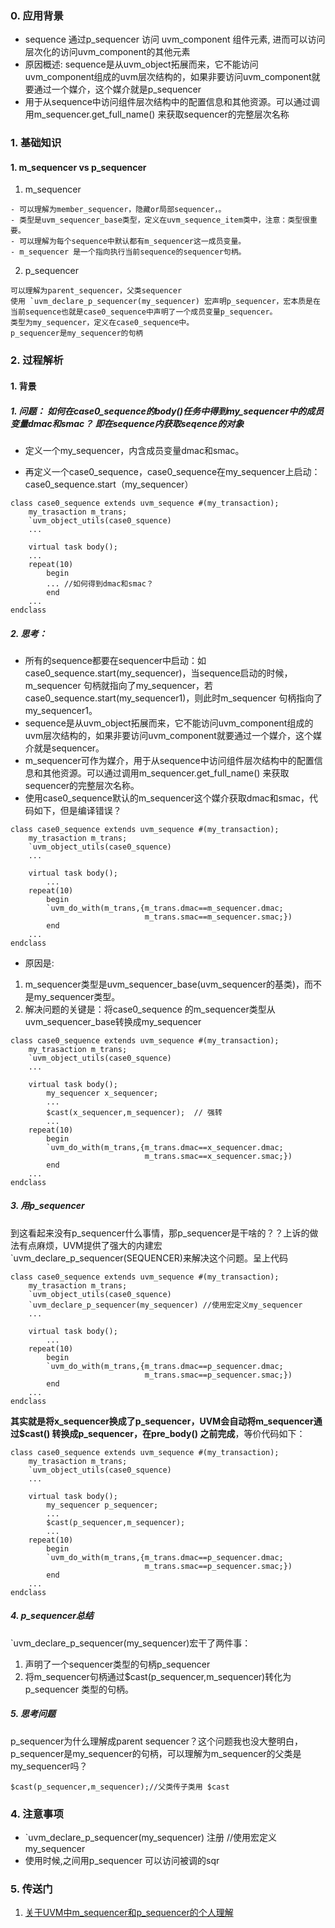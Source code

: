 ### 0. 应用背景
- sequence 通过p_sequencer 访问 uvm_component 组件元素, 进而可以访问层次化的访问uvm_component的其他元素
- 原因概述: sequence是从uvm_object拓展而来，它不能访问uvm_component组成的uvm层次结构的，如果非要访问uvm_component就要通过一个媒介，这个媒介就是p_sequencer
- 用于从sequence中访问组件层次结构中的配置信息和其他资源。可以通过调用m_sequencer.get_full_name() 来获取sequencer的完整层次名称

### 1. 基础知识
#### 1. m_sequencer vs  p_sequencer
1. m_sequencer 

~~~
- 可以理解为member_sequencer，隐藏or局部sequencer，。
- 类型是uvm_sequencer_base类型，定义在uvm_sequence_item类中，注意：类型很重要。
- 可以理解为每个sequence中默认都有m_sequencer这一成员变量。
- m_sequencer 是一个指向执行当前sequence的sequencer句柄。
~~~

2. p_sequencer

~~~
可以理解为parent_sequencer，父类sequencer
使用 `uvm_declare_p_sequencer(my_sequencer) 宏声明p_sequencer，宏本质是在当前sequence也就是case0_sequence中声明了一个成员变量p_sequencer。
类型为my_sequencer，定义在case0_sequence中。
p_sequencer是my_sequencer的句柄
~~~

### 2. 过程解析

#### 1. 背景
##### 1. 问题： 如何在case0_sequence的body()任务中得到my_sequencer中的成员变量dmac和smac？ 即在sequence内获取seqence的对象
- 定义一个my_sequencer，内含成员变量dmac和smac。

- 再定义一个case0_sequence，case0_sequence在my_sequencer上启动：case0_sequence.start（my_sequencer）
~~~
class case0_sequence extends uvm_sequence #(my_transaction);
	my_trasaction m_trans;
	`uvm_object_utils(case0_squence)
	...
	
	virtual task body();
	...
	repeat(10) 
		begin
		... //如何得到dmac和smac？
		end
	...
endclass
~~~



##### 2. 思考：

- 所有的sequence都要在sequencer中启动：如case0_sequence.start(my_sequencer)，当sequence启动的时候，m_sequencer 句柄就指向了my_sequencer，若 case0_sequence.start(my_sequencer1)，则此时m_sequencer 句柄指向了my_sequencer1。
- sequence是从uvm_object拓展而来，它不能访问uvm_component组成的uvm层次结构的，如果非要访问uvm_component就要通过一个媒介，这个媒介就是sequencer。
- m_sequencer可作为媒介，用于从sequence中访问组件层次结构中的配置信息和其他资源。可以通过调用m_sequencer.get_full_name() 来获取sequencer的完整层次名称。
- 使用case0_sequence默认的m_sequencer这个媒介获取dmac和smac，代码如下，但是编译错误？
~~~
class case0_sequence extends uvm_sequence #(my_transaction);
	my_trasaction m_trans;
	`uvm_object_utils(case0_squence)
	...
	
	virtual task body();
		...
	repeat(10) 
		begin
		`uvm_do_with(m_trans,{m_trans.dmac==m_sequencer.dmac;
		                      m_trans.smac==m_sequencer.smac;})
		end
	...
endclass
~~~
- 原因是:
1. m_sequencer类型是uvm_sequencer_base(uvm_sequencer的基类)，而不是my_sequencer类型。
2. 解决问题的关键是：将case0_sequence 的m_sequencer类型从uvm_sequencer_base转换成my_sequencer
~~~
class case0_sequence extends uvm_sequence #(my_transaction);
	my_trasaction m_trans;
	`uvm_object_utils(case0_squence)
	...
	
	virtual task body();
		my_sequencer x_sequencer;
		...
		$cast(x_sequencer,m_sequencer);  // 强转
		...
	repeat(10) 
		begin
		`uvm_do_with(m_trans,{m_trans.dmac==x_sequencer.dmac;
		                      m_trans.smac==x_sequencer.smac;})
		end
	...
endclass
~~~
##### 3. 用p_sequencer

到这看起来没有p_sequencer什么事情，那p_sequencer是干啥的？？上诉的做法有点麻烦，UVM提供了强大的内建宏`uvm_declare_p_sequencer(SEQUENCER)来解决这个问题。呈上代码
~~~
class case0_sequence extends uvm_sequence #(my_transaction);
	my_trasaction m_trans;
	`uvm_object_utils(case0_squence)
	`uvm_declare_p_sequencer(my_sequencer) //使用宏定义my_sequencer
	...
	
	virtual task body();
		...
	repeat(10) 
		begin
		`uvm_do_with(m_trans,{m_trans.dmac==p_sequencer.dmac;
		                      m_trans.smac==p_sequencer.smac;})
		end
	...
endclass
~~~

**其实就是将x_sequencer换成了p_sequencer，UVM会自动将m_sequencer通过$cast() 转换成p_sequencer，在pre_body() 之前完成**，等价代码如下：

~~~
class case0_sequence extends uvm_sequence #(my_transaction);
	my_trasaction m_trans;
	`uvm_object_utils(case0_squence)
	...
	
	virtual task body();
		my_sequencer p_sequencer;
		...
		$cast(p_sequencer,m_sequencer);
		...
	repeat(10) 
		begin
		`uvm_do_with(m_trans,{m_trans.dmac==p_sequencer.dmac;
		                      m_trans.smac==p_sequencer.smac;})
		end
	...
endclass
~~~

##### 4.  p_sequencer总结
`uvm_declare_p_sequencer(my_sequencer)宏干了两件事：
1. 声明了一个sequencer类型的句柄p_sequencer
2. 将m_sequencer句柄通过$cast(p_sequencer,m_sequencer)转化为p_sequencer 类型的句柄。

##### 5.  思考问题
p_sequencer为什么理解成parent sequencer？这个问题我也没大整明白，p_sequencer是my_sequencer的句柄，可以理解为m_sequencer的父类是my_sequencer吗？
~~~
$cast(p_sequencer,m_sequencer);//父类传子类用 $cast
~~~
###  4. 注意事项
- `uvm_declare_p_sequencer(my_sequencer) 注册 //使用宏定义my_sequencer
- 使用时候,之间用p_sequencer 可以访问被调的sqr

### 5. 传送门
1. [关于UVM中m_sequencer和p_sequencer的个人理解](https://blog.csdn.net/u011177284/article/details/106274611)
